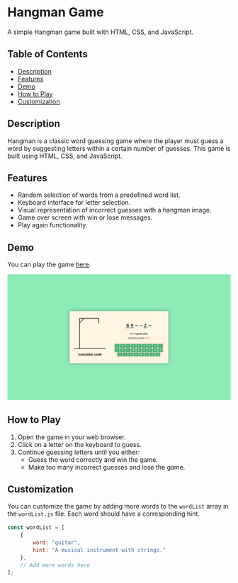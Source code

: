 # Hangman Game

A simple Hangman game built with HTML, CSS, and JavaScript.

## Table of Contents

- [Description](#description)
- [Features](#features)
- [Demo](#demo)
- [How to Play](#how-to-play)
- [Customization](#customization)

## Description

Hangman is a classic word guessing game where the player must guess a word by suggesting letters within a certain number of guesses. This game is built using HTML, CSS, and JavaScript.

## Features

- Random selection of words from a predefined word list.
- Keyboard interface for letter selection.
- Visual representation of incorrect guesses with a hangman image.
- Game over screen with win or lose messages.
- Play again functionality.

## Demo

You can play the game [here](https://chandrayan0417.github.io/A-Hangman-Game/).

![Hangman Demo](/images/DEMO-SS.png)

## How to Play

1. Open the game in your web browser.
2. Click on a letter on the keyboard to guess.
3. Continue guessing letters until you either:
   - Guess the word correctly and win the game.
   - Make too many incorrect guesses and lose the game.

## Customization

You can customize the game by adding more words to the `wordList` array in the `wordList.js` file. Each word should have a corresponding hint.

```javascript
const wordList = [
    {
        word: "guitar",
        hint: "A musical instrument with strings."
    },
    // Add more words here
];
